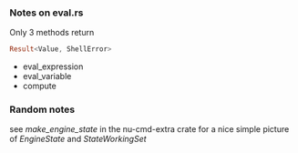 
### Notes on eval.rs

Only 3 methods return

```rust
Result<Value, ShellError>
```

* eval_expression
* eval_variable
* compute

### Random notes

see *make_engine_state* in the nu-cmd-extra crate for a nice simple picture
of *EngineState* and *StateWorkingSet*
